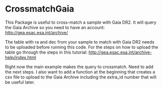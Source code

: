 # CrossmatchGaia

This Package is useful to cross-match a sample with Gaia DR2. It will query the Gaia Archive so you need to have an account: http://gea.esac.esa.int/archive/

The table with ra and dec from your sample to match with Gaia DR2 needs to be uploaded before running this code. For the steps on how to upload the table go through the steps in this tutorial: http://gea.esac.esa.int/archive-help/index.html

Right now the main example makes the query to crossmatch. Need to add the next steps. I also want to add a function at the beginning that creates a csv file to upload to the Gaia Archive including the extra_id number that will be useful later. 